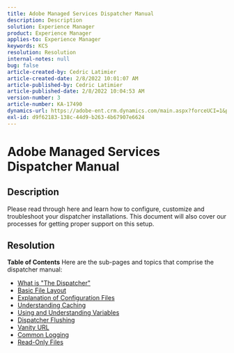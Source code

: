 ```yaml
---
title: Adobe Managed Services Dispatcher Manual
description: Description
solution: Experience Manager
product: Experience Manager
applies-to: Experience Manager
keywords: KCS
resolution: Resolution
internal-notes: null
bug: false
article-created-by: Cedric Latimier
article-created-date: 2/8/2022 10:01:07 AM
article-published-by: Cedric Latimier
article-published-date: 2/8/2022 10:04:53 AM
version-number: 3
article-number: KA-17490
dynamics-url: https://adobe-ent.crm.dynamics.com/main.aspx?forceUCI=1&pagetype=entityrecord&etn=knowledgearticle&id=6260c705-c688-ec11-93b0-002248083a1c
exl-id: d9f62183-138c-44d9-b263-4b67907e6624
---
```

# Adobe Managed Services Dispatcher Manual

## Description


Please read through here and learn how to configure, customize and troubleshoot your dispatcher installations. This document will also cover our processes for getting proper support on this setup.


## Resolution

<b>Table of Contents</b>
Here are the sub-pages and topics that comprise the dispatcher manual:

- [What is "The Dispatcher"](https://experienceleague.adobe.com/docs/experience-cloud-kcs/kbarticles/KA-17911.html%3Flang%3Den "Basic description of what makes up a server called a dispatcher")
- [Basic File Layout](https://experienceleague.adobe.com/docs/experience-cloud-kcs/kbarticles/KA-17502.html%3Flang%3Den)
- [Explanation of Configuration Files](https://experienceleague.adobe.com/docs/experience-cloud-kcs/kbarticles/KA-17477.html%3Flang%3Den)
- [Understanding Caching](https://experienceleague.adobe.com/docs/experience-cloud-kcs/kbarticles/KA-17912.html%3Flang%3Den)
- [Using and Understanding Variables](https://experienceleague.adobe.com/docs/experience-cloud-kcs/kbarticles/KA-17487.html%3Flang%3Den)
- [Dispatcher Flushing](https://experienceleague.adobe.com/docs/experience-cloud-kcs/kbarticles/KA-17493.html%3Flang%3Den)
- [Vanity URL](https://experienceleague.adobe.com/docs/experience-cloud-kcs/kbarticles/KA-17463.html%3Flang%3Den)
- [Common Logging](https://experienceleague.adobe.com/docs/experience-cloud-kcs/kbarticles/KA-17914.html%3Flang%3Den)
- [Read-Only Files](https://experienceleague.adobe.com/docs/experience-cloud-kcs/kbarticles/KA-17483.html%3Flang%3Den)
